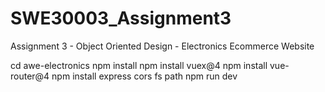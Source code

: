# SWE30003_Assignment3
Assignment 3 - Object Oriented Design - Electronics Ecommerce Website

cd awe-electronics
npm install
npm install vuex@4
npm install vue-router@4
npm install express cors fs path
npm run dev
